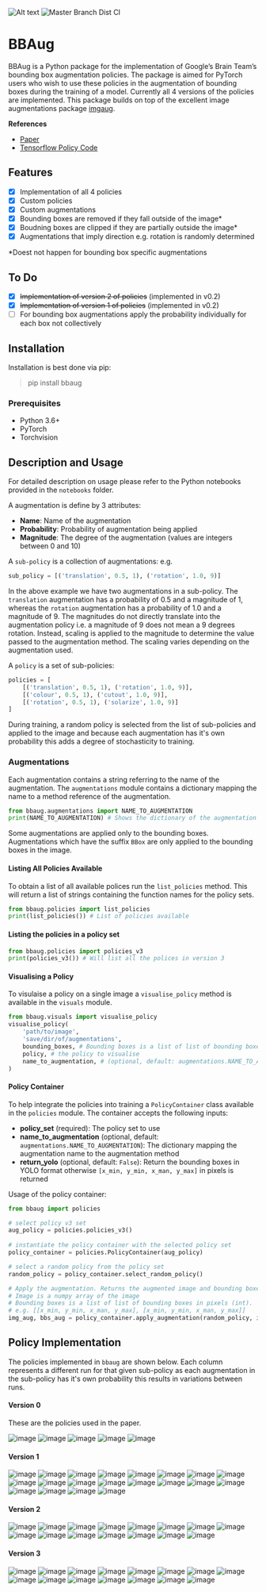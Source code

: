 ![Alt text](./coverage.svg) ![Master Branch Dist CI](https://github.com/harpalsahota/bbaug/workflows/Master%20Branch%20Dist%20CI/badge.svg?branch=master)


# BBAug

BBAug is a Python package for the implementation of Google’s Brain Team’s bounding box augmentation policies. 
The package is aimed for PyTorch users who wish to use these policies in the augmentation of bounding boxes during the 
training of a model. Currently all 4 versions of the policies are implemented. This package builds on top of the excellent 
image augmentations package [imgaug](https://github.com/aleju/imgaug).

**References**
- [Paper](https://arxiv.org/abs/1906.11172)
- [Tensorflow Policy Code](https://github.com/tensorflow/tpu/blob/2264f53d95852efbfb82ea27f03ca749e1205968/models/official/detection/utils/autoaugment_utils.py)

## Features

- [x] Implementation of all 4 policies
- [x] Custom policies
- [x] Custom augmentations
- [x] Bounding boxes are removed if they fall outside of the image*
- [x] Boudning boxes are clipped if they are partially outside the image*
- [x] Augmentations that imply direction e.g. rotation is randomly determined

*Doest not happen for bounding box specific augmentations

## To Do
- [x] ~~Implementation of version 2 of policies~~ (implemented in v0.2)
- [x] ~~Implementation of version 1 of policies~~ (implemented in v0.2)
- [ ] For bounding box augmentations apply the probability individually for each box not collectively

## Installation

Installation is best done via pip:
> pip install bbaug

### Prerequisites
- Python 3.6+
- PyTorch
- Torchvision

## Description and Usage

For detailed description on usage please refer to the Python notebooks provided in the `notebooks` folder.

A augmentation is define by 3 attributes:
- **Name**: Name of the augmentation
- **Probability**: Probability of augmentation being applied
- **Magnitude**: The degree of the augmentation (values are integers between 0 and 10)

A `sub-policy` is a collection of augmentations: e.g.
```python
sub_policy = [('translation', 0.5, 1), ('rotation', 1.0, 9)]
```
In the above example we have two augmentations in a sub-policy. The `translation` augmentation has a 
probability of 0.5 and a magnitude of 1, whereas the `rotation` augmentation has a probability of 1.0 and a 
magnitude of 9. The magnitudes do not directly translate into the augmentation policy i.e. a magnitude of 9
does not mean a 9 degrees rotation. Instead, scaling is applied to the magnitude to determine the value passed
to the augmentation method. The scaling varies depending on the augmentation used.

A `policy` is a set of sub-policies:
```python
policies = [
    [('translation', 0.5, 1), ('rotation', 1.0, 9)],
    [('colour', 0.5, 1), ('cutout', 1.0, 9)],
    [('rotation', 0.5, 1), ('solarize', 1.0, 9)]
]
``` 
During training, a random policy is selected from the list of sub-policies and applied to the image and because
each augmentation has it's own probability this adds a degree of stochasticity to training. 

### Augmentations

Each augmentation contains a string referring to the name of the augmentation. The `augmentations` module
contains a dictionary mapping the name to a method reference of the augmentation.
```python
from bbaug.augmentations import NAME_TO_AUGMENTATION
print(NAME_TO_AUGMENTATION) # Shows the dictionary of the augmentation name to the method reference
```
Some augmentations are applied only to the bounding boxes. Augmentations which have the suffix `BBox` are only
applied to the bounding boxes in the image.

#### Listing All Policies Available
To obtain a list of all available polices run the `list_policies` method. This will return a list of strings
containing the function names for the policy sets.
```python
from bbaug.policies import list_policies
print(list_policies()) # List of policies available
```
 
#### Listing the policies in a policy set
```python
from bbaug.policies import policies_v3
print(policies_v3()) # Will list all the polices in version 3
```

#### Visualising a Policy

To visulaise a policy on a single image a `visualise_policy` method is available in the `visuals` module.

```python
from bbaug.visuals import visualise_policy
visualise_policy(
    'path/to/image',
    'save/dir/of/augmentations',
    bounding_boxes, # Bounding boxes is a list of list of bounding boxes in pixels (int): e.g. [[x_min, y_min, x_man, y_max], [x_min, y_min, x_man, y_max]]
    policy, # the policy to visualise
    name_to_augmentation, # (optional, default: augmentations.NAME_TO_AUGMENTATION) The dictionary mapping the augmentation name to the augmentation method
)
```

#### Policy Container
To help integrate the policies into training a `PolicyContainer` class available in the `policies`
module. The container accepts the following inputs:
- **policy_set** (required): The policy set to use
- **name_to_augmentation** (optional, default: `augmentations.NAME_TO_AUGMENTATION`): The dictionary mapping the augmentation name to the augmentation method
- **return_yolo** (optional, default: `False`): Return the bounding boxes in YOLO format otherwise `[x_min, y_min, x_man, y_max]` in pixels is returned 

Usage of the policy container:
```python
from bbaug import policies

# select policy v3 set
aug_policy = policies.policies_v3()
 
# instantiate the policy container with the selected policy set
policy_container = policies.PolicyContainer(aug_policy)

# select a random policy from the policy set
random_policy = policy_container.select_random_policy() 

# Apply the augmentation. Returns the augmented image and bounding boxes.
# Image is a numpy array of the image
# Bounding boxes is a list of list of bounding boxes in pixels (int).
# e.g. [[x_min, y_min, x_man, y_max], [x_min, y_min, x_man, y_max]]
img_aug, bbs_aug = policy_container.apply_augmentation(random_policy, image, bounding_boxes)
```
## Policy Implementation
The policies implemented in `bbaug` are shown below. Each column represents a different run for that given sub-policy
as each augmentation in the sub-policy has it's own probability this results in variations between runs.

#### Version 0
These are the policies used in the paper.

![image](assets/images/policy_v0/v0_0.png)
![image](assets/images/policy_v0/v0_1.png)
![image](assets/images/policy_v0/v0_2.png)
![image](assets/images/policy_v0/v0_3.png)
![image](assets/images/policy_v0/v0_4.png)
#### Version 1
![image](assets/images/policy_v1/v1_0.png)
![image](assets/images/policy_v1/v1_1.png)
![image](assets/images/policy_v1/v1_2.png)
![image](assets/images/policy_v1/v1_3.png)
![image](assets/images/policy_v1/v1_4.png)
![image](assets/images/policy_v1/v1_5.png)
![image](assets/images/policy_v1/v1_6.png)
![image](assets/images/policy_v1/v1_7.png)
![image](assets/images/policy_v1/v1_8.png)
![image](assets/images/policy_v1/v1_9.png)
![image](assets/images/policy_v1/v1_10.png)
![image](assets/images/policy_v1/v1_11.png)
![image](assets/images/policy_v1/v1_12.png)
![image](assets/images/policy_v1/v1_13.png)
![image](assets/images/policy_v1/v1_14.png)
![image](assets/images/policy_v1/v1_15.png)
![image](assets/images/policy_v1/v1_16.png)
![image](assets/images/policy_v1/v1_17.png)
![image](assets/images/policy_v1/v1_18.png)
![image](assets/images/policy_v1/v1_19.png)
#### Version 2
![image](assets/images/policy_v2/v2_0.png)
![image](assets/images/policy_v2/v2_1.png)
![image](assets/images/policy_v2/v2_2.png)
![image](assets/images/policy_v2/v2_3.png)
![image](assets/images/policy_v2/v2_4.png)
![image](assets/images/policy_v2/v2_5.png)
![image](assets/images/policy_v2/v2_6.png)
![image](assets/images/policy_v2/v2_7.png)
![image](assets/images/policy_v2/v2_8.png)
![image](assets/images/policy_v2/v2_9.png)
![image](assets/images/policy_v2/v2_10.png)
![image](assets/images/policy_v2/v2_11.png)
![image](assets/images/policy_v2/v2_12.png)
![image](assets/images/policy_v2/v2_13.png)
![image](assets/images/policy_v2/v2_14.png)
#### Version 3
![image](assets/images/policy_v3/v3_0.png)
![image](assets/images/policy_v3/v3_1.png)
![image](assets/images/policy_v3/v3_2.png)
![image](assets/images/policy_v3/v3_3.png)
![image](assets/images/policy_v3/v3_4.png)
![image](assets/images/policy_v3/v3_5.png)
![image](assets/images/policy_v3/v3_6.png)
![image](assets/images/policy_v3/v3_7.png)
![image](assets/images/policy_v3/v3_8.png)
![image](assets/images/policy_v3/v3_9.png)
![image](assets/images/policy_v3/v3_10.png)
![image](assets/images/policy_v3/v3_11.png)
![image](assets/images/policy_v3/v3_12.png)
![image](assets/images/policy_v3/v3_13.png)
![image](assets/images/policy_v3/v3_14.png)
